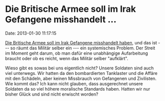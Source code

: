 Die Britische Armee soll im Irak Gefangene misshandelt \...
===========================================================

Date: 2013-01-30 11:17:15

[Die Britische Armee soll im Irak Gefangene misshandelt
haben](http://www.guardian.co.uk/world/2013/jan/29/iraqi-detainees-demand-uk-inquiry),
und das ist --- so räumt das Militär selber ein --- ein systemisches
Problem. Der Streit im Moment geht darum, ob man dafür eine unabhängige
Aufarbeitung braucht oder ob es reicht, wenn das Militär selber
\"aufklärt\".

Wieso gibt es sowas bei uns eigentlich nicht? Unsere Soldaten sind auch
viel unterwegs. Wir hatten da den bombardierten Tanklaster und die
Affäre mit den Schädeln, aber keinen Missbrauch von Gefangenen und
Zivilisten. Wie kommt das? Ich kann nicht glauben, dass ausgerechnet
unsere Soldaten da so viel höhere moralische Standards haben. Hatten wir
nur bisher Glück und sind nicht erwischt worden?
